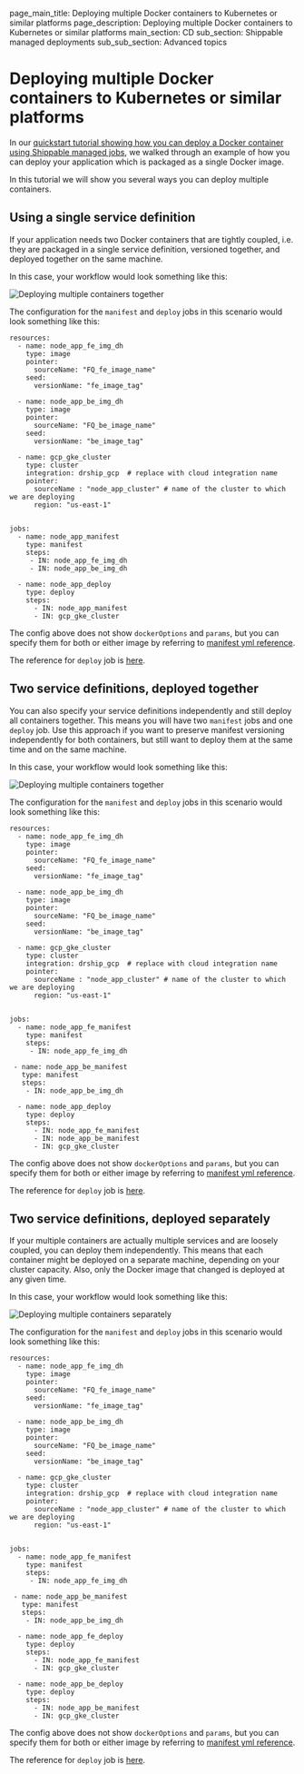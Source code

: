 page_main_title: Deploying multiple Docker containers to Kubernetes or similar platforms
page_description: Deploying multiple Docker containers to Kubernetes or similar platforms
main_section: CD
sub_section: Shippable managed deployments
sub_sub_section: Advanced topics

# Deploying multiple Docker containers to Kubernetes or similar platforms

In our [quickstart tutorial showing how you can deploy a Docker container using Shippable managed jobs](/deploy/continuous-delivery-single-container-docker-application), we walked through an example of how you can deploy your application which is packaged as a single Docker image.

In this tutorial we will show you several ways you can deploy multiple containers.

## Using a single service definition

If your application needs two Docker containers that are tightly coupled, i.e. they are packaged in a single service definition, versioned together, and deployed together on the same machine.

In this case, your workflow would look something like this:

<img src="/images/deploy/deploy-multiple-containers-fig1.png" alt="Deploying multiple containers together">

The configuration for the `manifest` and `deploy` jobs in this scenario would look something like this:

```
resources:
  - name: node_app_fe_img_dh
    type: image
    pointer:
      sourceName: "FQ_fe_image_name"
    seed:
      versionName: "fe_image_tag"

  - name: node_app_be_img_dh
    type: image
    pointer:
      sourceName: "FQ_be_image_name"
    seed:
      versionName: "be_image_tag"

  - name: gcp_gke_cluster
    type: cluster
    integration: drship_gcp  # replace with cloud integration name
    pointer:
      sourceName : "node_app_cluster" # name of the cluster to which we are deploying
      region: "us-east-1"


jobs:
  - name: node_app_manifest
    type: manifest
    steps:
     - IN: node_app_fe_img_dh
     - IN: node_app_be_img_dh

  - name: node_app_deploy
    type: deploy
    steps:
      - IN: node_app_manifest
      - IN: gcp_gke_cluster

```

The config above does not show `dockerOptions` and `params`, but you can specify them for both or either image by referring to [manifest yml reference](/platform/workflow/job/manifest).

The reference for `deploy` job is [here](/platform/workflow/job/deploy).

## Two service definitions, deployed together

You can also specify your service definitions independently and still deploy all containers together. This means you will have two `manifest` jobs and one `deploy` job. Use this approach if you want to preserve manifest versioning independently for both containers, but still want to deploy them at the same time and on the same machine.

In this case, your workflow would look something like this:

<img src="/images/deploy/deploy-multiple-containers-fig2.png" alt="Deploying multiple containers together">

The configuration for the `manifest` and `deploy` jobs in this scenario would look something like this:

```
resources:
  - name: node_app_fe_img_dh
    type: image
    pointer:
      sourceName: "FQ_fe_image_name"
    seed:
      versionName: "fe_image_tag"

  - name: node_app_be_img_dh
    type: image
    pointer:
      sourceName: "FQ_be_image_name"
    seed:
      versionName: "be_image_tag"

  - name: gcp_gke_cluster
    type: cluster
    integration: drship_gcp  # replace with cloud integration name
    pointer:
      sourceName : "node_app_cluster" # name of the cluster to which we are deploying
      region: "us-east-1"


jobs:
  - name: node_app_fe_manifest
    type: manifest
    steps:
     - IN: node_app_fe_img_dh

 - name: node_app_be_manifest
   type: manifest
   steps:
    - IN: node_app_be_img_dh

  - name: node_app_deploy
    type: deploy
    steps:
      - IN: node_app_fe_manifest
      - IN: node_app_be_manifest
      - IN: gcp_gke_cluster

```

The config above does not show `dockerOptions` and `params`, but you can specify them for both or either image by referring to [manifest yml reference](/platform/workflow/job/manifest).

The reference for `deploy` job is [here](/platform/workflow/job/deploy).

## Two service definitions, deployed separately

If your multiple containers are actually multiple services and are loosely coupled, you can deploy them independently. This means that each container might be deployed on a separate machine, depending on your cluster capacity. Also, only the Docker image that changed is deployed at any given time.

In this case, your workflow would look something like this:

<img src="/images/deploy/deploy-multiple-containers-fig3.png" alt="Deploying multiple containers separately">

The configuration for the `manifest` and `deploy` jobs in this scenario would look something like this:

```
resources:
  - name: node_app_fe_img_dh
    type: image
    pointer:
      sourceName: "FQ_fe_image_name"
    seed:
      versionName: "fe_image_tag"

  - name: node_app_be_img_dh
    type: image
    pointer:
      sourceName: "FQ_be_image_name"
    seed:
      versionName: "be_image_tag"

  - name: gcp_gke_cluster
    type: cluster
    integration: drship_gcp  # replace with cloud integration name
    pointer:
      sourceName : "node_app_cluster" # name of the cluster to which we are deploying
      region: "us-east-1"


jobs:
  - name: node_app_fe_manifest
    type: manifest
    steps:
     - IN: node_app_fe_img_dh

 - name: node_app_be_manifest
   type: manifest
   steps:
    - IN: node_app_be_img_dh

  - name: node_app_fe_deploy
    type: deploy
    steps:
      - IN: node_app_fe_manifest
      - IN: gcp_gke_cluster

  - name: node_app_be_deploy
    type: deploy
    steps:
      - IN: node_app_be_manifest
      - IN: gcp_gke_cluster
```

The config above does not show `dockerOptions` and `params`, but you can specify them for both or either image by referring to [manifest yml reference](/platform/workflow/job/manifest).

The reference for `deploy` job is [here](/platform/workflow/job/deploy).
